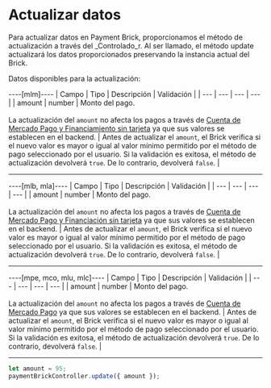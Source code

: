 # Actualizar datos

Para actualizar datos en Payment Brick, proporcionamos el método de actualización a través del _Controlado_r. Al ser llamado, el método update actualizará los datos proporcionados preservando la instancia actual del Brick.

Datos disponibles para la actualización:

----[mlm]----
| Campo | Tipo | Descripción | Validación |
| --- | --- | --- | --- |
| amount | number | Monto del pago. <br><br> La actualización del `amount` no afecta los pagos a través de [Cuenta de Mercado Pago y Financiamiento sin tarjeta](/developers/es/docs/checkout-bricks/payment-brick/payment-submission/wallet-credits) ya que sus valores se establecen en el backend. | Antes de actualizar el `amount`, el Brick verifica si el nuevo valor es mayor o igual al valor mínimo permitido por el método de pago seleccionado por el usuario. Si la validación es exitosa, el método de actualización devolverá `true`. De lo contrario, devolverá `false`. |

------------
----[mlb, mla]----
| Campo | Tipo | Descripción | Validación |
| --- | --- | --- | --- |
| amount | number | Monto del pago. <br><br> La actualización del `amount` no afecta los pagos a través de [Cuenta de Mercado Pago y Financiación sin tarjeta](/developers/es/docs/checkout-bricks/payment-brick/payment-submission/wallet-credits) ya que sus valores se establecen en el backend. | Antes de actualizar el `amount`, el Brick verifica si el nuevo valor es mayor o igual al valor mínimo permitido por el método de pago seleccionado por el usuario. Si la validación es exitosa, el método de actualización devolverá `true`. De lo contrario, devolverá `false`. |

------------
----[mpe, mco, mlu, mlc]----
| Campo | Tipo | Descripción | Validación |
| --- | --- | --- | --- |
| amount | number | Monto del pago. <br><br> La actualización del `amount` no afecta los pagos a través de [Cuenta de Mercado Pago](/developers/es/docs/checkout-bricks/payment-brick/payment-submission/wallet) ya que sus valores se establecen en el backend. | Antes de actualizar el `amount`, el Brick verifica si el nuevo valor es mayor o igual al valor mínimo permitido por el método de pago seleccionado por el usuario. Si la validación es exitosa, el método de actualización devolverá `true`. De lo contrario, devolverá `false`. |

------------

```javascript
let amount = 95;
paymentBrickController.update({ amount });
```